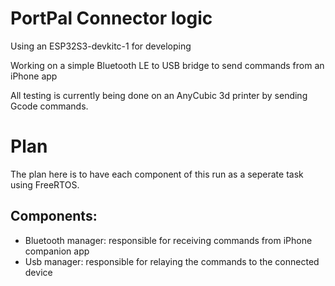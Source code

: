 # PortPal Connector logic

Using an ESP32S3-devkitc-1 for developing

Working on a simple Bluetooth LE to USB bridge to send commands from an iPhone app 

All testing is currently being done on an AnyCubic 3d printer by sending Gcode commands.



# Plan
The plan here is to have each component of this run as a seperate task using FreeRTOS.

## Components:
- Bluetooth manager: responsible for receiving commands from iPhone companion app
- Usb manager: responsible for relaying the commands to the connected device
